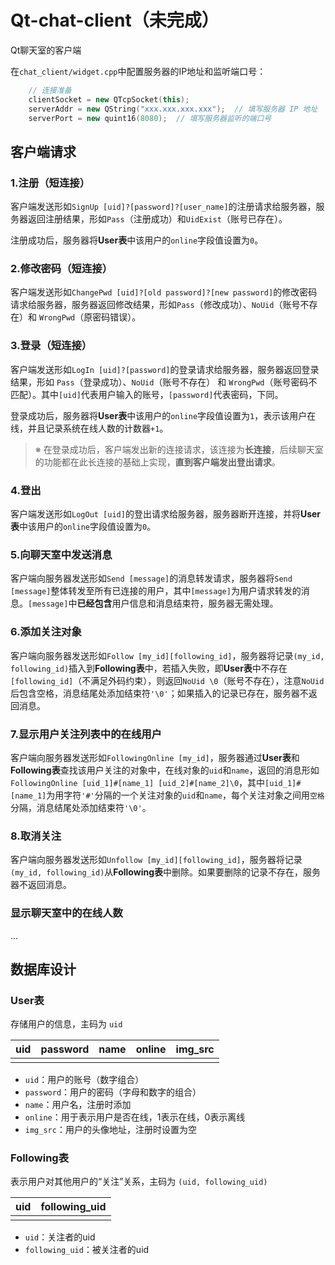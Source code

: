 # Qt-chat-client（未完成）
Qt聊天室的客户端

在`chat_client/widget.cpp`中配置服务器的IP地址和监听端口号：

```c++
    // 连接准备
    clientSocket = new QTcpSocket(this);
    serverAddr = new QString("xxx.xxx.xxx.xxx");  // 填写服务器 IP 地址
    serverPort = new quint16(8080);  // 填写服务器监听的端口号
```

## 客户端请求

### 1.注册（短连接）

客户端发送形如`SignUp [uid]?[password]?[user_name]`的注册请求给服务器，服务器返回注册结果，形如`Pass`（注册成功）和`UidExist`（账号已存在）。

注册成功后，服务器将**User表**中该用户的`online`字段值设置为`0`。

### 2.修改密码（短连接）

客户端发送形如`ChangePwd [uid]?[old password]?[new password]`的修改密码请求给服务器，服务器返回修改结果，形如`Pass`（修改成功）、`NoUid`（账号不存在）和 `WrongPwd`（原密码错误）。

### 3.登录（短连接）

客户端发送形如`LogIn [uid]?[password]`的登录请求给服务器，服务器返回登录结果，形如 `Pass`（登录成功）、`NoUid`（账号不存在） 和 `WrongPwd`（账号密码不匹配）。其中`[uid]`代表用户输入的账号，`[password]`代表密码，下同。

登录成功后，服务器将**User表**中该用户的`online`字段值设置为`1`，表示该用户在线，并且记录系统在线人数的计数器`+1`。

>※ 在登录成功后，客户端发出新的连接请求，该连接为**长连接**，后续聊天室的功能都在此长连接的基础上实现，**直到客户端发出登出请求**。

### 4.登出

客户端发送形如`LogOut [uid]`的登出请求给服务器，服务器断开连接，并将**User表**中该用户的`online`字段值设置为`0`。

### 5.向聊天室中发送消息

客户端向服务器发送形如`Send [message]`的消息转发请求，服务器将`Send [message]`整体转发至所有已连接的用户，其中`[message]`为用户请求转发的消息。`[message]`中**已经包含**用户信息和消息结束符，服务器无需处理。

### 6.添加关注对象

客户端向服务器发送形如`Follow [my_id][following_id]`，服务器将记录`(my_id, following_id)`插入到**Following表**中，若插入失败，即**User表**中不存在`[following_id]`（不满足外码约束），则返回`NoUid \0`（账号不存在），注意`NoUid`后包含空格，消息结尾处添加结束符`'\0'`；如果插入的记录已存在，服务器不返回消息。

### 7.显示用户关注列表中的在线用户

客户端向服务器发送形如`FollowingOnline [my_id]`，服务器通过**User表**和**Following表**查找该用户关注的对象中，在线对象的`uid`和`name`，返回的消息形如`FollowingOnline [uid_1]#[name_1] [uid_2]#[name_2]\0`，其中`[uid_1]#[name_1]`为用字符`'#'`分隔的一个关注对象的`uid`和`name`，每个关注对象之间用`空格`分隔，消息结尾处添加结束符`'\0'`。

### 8.取消关注

客户端向服务器发送形如`Unfollow [my_id][following_id]`，服务器将记录`(my_id, following_id)`从**Following表**中删除。如果要删除的记录不存在，服务器不返回消息。

### 显示聊天室中的在线人数

...

## 数据库设计

### User表

存储用户的信息，主码为 `uid`

| uid  | password | name | online | img_src |
| ---- | -------- | ---- | ------ | ------- |
|      |          |      |        |         |

- `uid`：用户的账号（数字组合）
- `password`：用户的密码（字母和数字的组合）
- `name`：用户名，注册时添加
- `online`：用于表示用户是否在线，1表示在线，0表示离线
- `img_src`：用户的头像地址，注册时设置为空

### Following表

表示用户对其他用户的“关注”关系，主码为 `(uid, following_uid)`

| uid  | following_uid |
| ---- | ------------- |
|      |               |

- `uid`：关注者的uid
- `following_uid`：被关注者的uid

